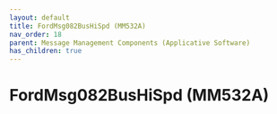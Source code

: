 ```yaml
---
layout: default
title: FordMsg082BusHiSpd (MM532A)
nav_order: 18
parent: Message Management Components (Applicative Software)
has_children: true
---
```

# FordMsg082BusHiSpd (MM532A)
